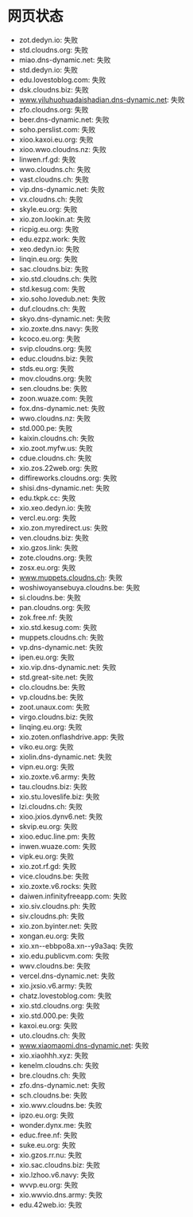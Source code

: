 # 网页状态
- zot.dedyn.io: 失败
- std.cloudns.org: 失败
- miao.dns-dynamic.net: 失败
- std.dedyn.io: 失败
- edu.lovestoblog.com: 失败
- dsk.cloudns.biz: 失败
- www.yiluhuohuadaishadian.dns-dynamic.net: 失败
- zfo.cloudns.org: 失败
- beer.dns-dynamic.net: 失败
- soho.perslist.com: 失败
- xioo.kaxoi.eu.org: 失败
- xioo.wwo.cloudns.nz: 失败
- linwen.rf.gd: 失败
- wwo.cloudns.ch: 失败
- vast.cloudns.ch: 失败
- vip.dns-dynamic.net: 失败
- vx.cloudns.ch: 失败
- skyle.eu.org: 失败
- xio.zon.lookin.at: 失败
- ricpig.eu.org: 失败
- edu.ezpz.work: 失败
- xeo.dedyn.io: 失败
- linqin.eu.org: 失败
- sac.cloudns.biz: 失败
- xio.std.cloudns.ch: 失败
- std.kesug.com: 失败
- xio.soho.lovedub.net: 失败
- duf.cloudns.ch: 失败
- skyo.dns-dynamic.net: 失败
- xio.zoxte.dns.navy: 失败
- kcoco.eu.org: 失败
- svip.cloudns.org: 失败
- educ.cloudns.biz: 失败
- stds.eu.org: 失败
- mov.cloudns.org: 失败
- sen.cloudns.be: 失败
- zoon.wuaze.com: 失败
- fox.dns-dynamic.net: 失败
- wwo.cloudns.nz: 失败
- std.000.pe: 失败
- kaixin.cloudns.ch: 失败
- xio.zoot.myfw.us: 失败
- cdue.cloudns.ch: 失败
- xio.zos.22web.org: 失败
- diffireworks.cloudns.org: 失败
- shisi.dns-dynamic.net: 失败
- edu.tkpk.cc: 失败
- xio.xeo.dedyn.io: 失败
- vercl.eu.org: 失败
- xio.zon.myredirect.us: 失败
- ven.cloudns.biz: 失败
- xio.gzos.link: 失败
- zote.cloudns.org: 失败
- zosx.eu.org: 失败
- www.muppets.cloudns.ch: 失败
- woshiwoyansebuya.cloudns.be: 失败
- si.cloudns.be: 失败
- pan.cloudns.org: 失败
- zok.free.nf: 失败
- xio.std.kesug.com: 失败
- muppets.cloudns.ch: 失败
- vp.dns-dynamic.net: 失败
- ipen.eu.org: 失败
- xio.vip.dns-dynamic.net: 失败
- std.great-site.net: 失败
- clo.cloudns.be: 失败
- vp.cloudns.be: 失败
- zoot.unaux.com: 失败
- virgo.cloudns.biz: 失败
- linqing.eu.org: 失败
- xio.zoten.onflashdrive.app: 失败
- viko.eu.org: 失败
- xiolin.dns-dynamic.net: 失败
- vipn.eu.org: 失败
- xio.zoxte.v6.army: 失败
- tau.cloudns.biz: 失败
- xio.stu.loveslife.biz: 失败
- lzi.cloudns.ch: 失败
- xioo.jxios.dynv6.net: 失败
- skvip.eu.org: 失败
- xioo.educ.line.pm: 失败
- inwen.wuaze.com: 失败
- vipk.eu.org: 失败
- xio.zot.rf.gd: 失败
- vice.cloudns.be: 失败
- xio.zoxte.v6.rocks: 失败
- daiwen.infinityfreeapp.com: 失败
- xio.siv.cloudns.ph: 失败
- siv.cloudns.ph: 失败
- xio.zon.byinter.net: 失败
- xongan.eu.org: 失败
- xio.xn--ebbpo8a.xn--y9a3aq: 失败
- xio.edu.publicvm.com: 失败
- wwv.cloudns.be: 失败
- vercel.dns-dynamic.net: 失败
- xio.jxsio.v6.army: 失败
- chatz.lovestoblog.com: 失败
- xio.std.cloudns.org: 失败
- xio.std.000.pe: 失败
- kaxoi.eu.org: 失败
- uto.cloudns.ch: 失败
- www.xiaomaomi.dns-dynamic.net: 失败
- xio.xiaohhh.xyz: 失败
- kenelm.cloudns.ch: 失败
- bre.cloudns.ch: 失败
- zfo.dns-dynamic.net: 失败
- sch.cloudns.be: 失败
- xio.wwv.cloudns.be: 失败
- ipzo.eu.org: 失败
- wonder.dynx.me: 失败
- educ.free.nf: 失败
- suke.eu.org: 失败
- xio.gzos.rr.nu: 失败
- xio.sac.cloudns.biz: 失败
- xio.lzhoo.v6.navy: 失败
- wvvp.eu.org: 失败
- xio.wwvio.dns.army: 失败
- edu.42web.io: 失败
